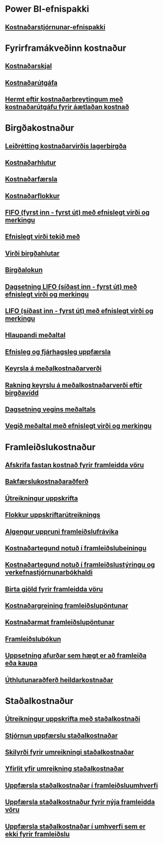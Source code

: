 # Power BI-efnispakki
## [Kostnaðarstjórnunar-efnispakki](/dynamics365/operations/dev-itpro/analytics/cost-management-content-pack?toc=/dynamics365/operations/supply-chain/toc.json)
# Fyrirframákveðinn kostnaður
## [Kostnaðarskjal](costing-sheets.md)
## [Kostnaðarútgáfa](costing-versions.md)
## [Hermt eftir kostnaðarbreytingum með kostnaðarútgáfu fyrir áætlaðan kostnað](simulate-cost-changes-costing-version-planned-costs.md)
# Birgðakostnaður
## [Leiðrétting kostnaðarvirðis lagerbirgða](adjust-hand-inventory-cost-values.md)
## [Kostnaðarhlutur](cost-object.md)
## [Kostnaðarfærsla](cost-entries.md)
## [Kostnaðarflokkur](cost-groups.md)
## [FIFO (fyrst inn - fyrst út) með efnislegt virði og merkingu](fifo-physical-value-marking.md)
## [Efnislegt virði tekið með](include-physical-value.md)
## [Virði birgðahlutar](physical-quantity.md)
## [Birgðalokun](inventory-close.md)
## [Dagsetning LIFO (síðast inn - fyrst út) með efnislegt virði og merkingu](lifo-date-physical-value-marking.md)
## [LIFO (síðast inn - fyrst út) með efnislegt virði og merkingu](lifo-physical-value-marking.md)
## [Hlaupandi meðaltal](moving-average.md)
## [Efnisleg og fjárhagsleg uppfærsla](physical-financial-updates.md)
## [Keyrsla á meðalkostnaðarverði](running-average-cost-price.md)
## [Rakning keyrslu á meðalkostnaðarverði eftir birgðavídd](track-running-average-cost-per-inventory-dimension.md)
## [Dagsetning vegins meðaltals](weighted-average-date.md)
## [Vegið meðaltal með efnislegt virði og merkingu](weighted-average-physical-value-marking.md)
# Framleiðslukostnaður
## [Afskrifa fastan kostnað fyrir framleidda vöru](amortize-constant-costs-manufactured-item.md)
## [Bakfærslukostnaðaraðferð](backflush-costing.md)
## [Útreikningur uppskrifta](bom-calculations.md)
## [Flokkur uppskriftarútreiknings](bom-calculation-groups.md)
## [Algengur uppruni framleiðslufrávika](common-sources-of-production-variances.md)
## [Kostnaðartegund notuð í framleiðslubeiningu](cost-categories-used-production-routings.md)
## [Kostnaðartegund notuð í framleiðslustýringu og verkefnastjórnunarbókhaldi](cost-categories-used-production-control-project-management-accounting.md)
## [Birta gjöld fyrir framleidda vöru](charges-manufactured-item.md)
## [Kostnaðargreining framleiðslupöntunar](production-order-cost-analysis.md)
## [Kostnaðarmat framleiðslupöntunar](production-order-cost-estimation.md)
## [Framleiðslubókun](production-posting.md)
## [Uppsetning afurðar sem hægt er að framleiða eða kaupa](manufactured-items-treated-as-purchased-items.md)
## [Úthlutunaraðferð heildarkostnaðar](methodology-total-cost-allocation.md)
# Staðalkostnaður
## [Útreikningur uppskrifta með staðalkostnaði](information-used-bom-calculations-standard-costs.md)
## [Stjórnun uppfærslu staðalkostnaðar](manage-standard-cost-updates.md)
## [Skilyrði fyrir umreikningi staðalkostnaðar](prerequisites-standard-cost-conversion.md)
## [Yfirlit yfir umreikning staðalkostnaðar](standard-cost-conversion-overview.md)
## [Uppfærsla staðalkostnaðar í framleiðsluumhverfi](update-standard-costs-manufacturing-environment.md)
## [Uppfærsla staðalkostnaður fyrir nýja framleidda vöru](update-standard-costs-new-manufactured-item.md)
## [Uppfærsla staðalkostnaðar í umhverfi sem er ekki fyrir framleiðslu](update-standard-costs-non-manufacturing-environment.md)



